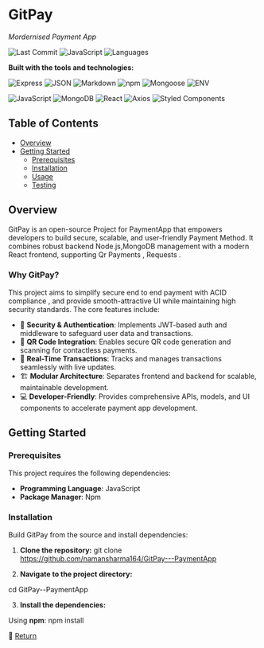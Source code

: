 # GitPay

*Mordernised Payment App*

![Last Commit](https://img.shields.io/github/last-commit/yourusername/your-repo-name)
![JavaScript](https://img.shields.io/badge/-JavaScript-F7DF1E?style=flat&logo=javascript&logoColor=black)
![Languages](https://img.shields.io/github/languages/count/yourusername/your-repo-name)

**Built with the tools and technologies:**

![Express](https://img.shields.io/badge/-Express-000000?style=flat&logo=express&logoColor=white)
![JSON](https://img.shields.io/badge/-JSON-000000?style=flat&logo=json&logoColor=white)
![Markdown](https://img.shields.io/badge/-Markdown-000000?style=flat&logo=markdown&logoColor=white)
![npm](https://img.shields.io/badge/-npm-CB3837?style=flat&logo=npm&logoColor=white)
![Mongoose](https://img.shields.io/badge/-Mongoose-880000?style=flat&logo=mongoose&logoColor=white)
![ENV](https://img.shields.io/badge/-.ENV-ECD53F?style=flat&logo=dotenv&logoColor=black)

![JavaScript](https://img.shields.io/badge/-JavaScript-F7DF1E?style=flat&logo=javascript&logoColor=black)
![MongoDB](https://img.shields.io/badge/-MongoDB-47A248?style=flat&logo=mongodb&logoColor=white)
![React](https://img.shields.io/badge/-React-61DAFB?style=flat&logo=react&logoColor=black)
![Axios](https://img.shields.io/badge/-Axios-5A29E4?style=flat&logo=axios&logoColor=white)
![Styled Components](https://img.shields.io/badge/-Styled%20Components-DB7093?style=flat&logo=styled-components&logoColor=white)

## Table of Contents

- [Overview](#overview)
- [Getting Started](#getting-started)
  - [Prerequisites](#prerequisites)
  - [Installation](#installation)
  - [Usage](#usage)
  - [Testing](#testing)

## Overview

GitPay is an open-source Project for PaymentApp that empowers developers to build secure, scalable, and user-friendly Payment Method. It combines robust backend Node.js,MongoDB management with a modern React frontend, supporting Qr Payments , Requests .

### Why GitPay?

This project aims to simplify secure end to end payment with ACID compliance , and provide smooth-attractive UI while maintaining high security standards. The core features include:

- 🔐 **Security & Authentication**: Implements JWT-based auth and middleware to safeguard user data and transactions.
- 📱 **QR Code Integration**: Enables secure QR code generation and scanning for contactless payments.
- 🔄 **Real-Time Transactions**: Tracks and manages transactions seamlessly with live updates.
- 🏗️ **Modular Architecture**: Separates frontend and backend for scalable, maintainable development.
- 💻 **Developer-Friendly**: Provides comprehensive APIs, models, and UI components to accelerate payment app development.

## Getting Started

### Prerequisites

This project requires the following dependencies:

- **Programming Language**: JavaScript
- **Package Manager**: Npm

### Installation

Build GitPay from the source and install dependencies:

1. **Clone the repository:**
git clone https://github.com/namansharma164/GitPay---PaymentApp


2. **Navigate to the project directory:**

cd GitPay--PaymentApp


3. **Install the dependencies:**

Using **npm**:
npm install



📁 [Return](#table-of-contents)

